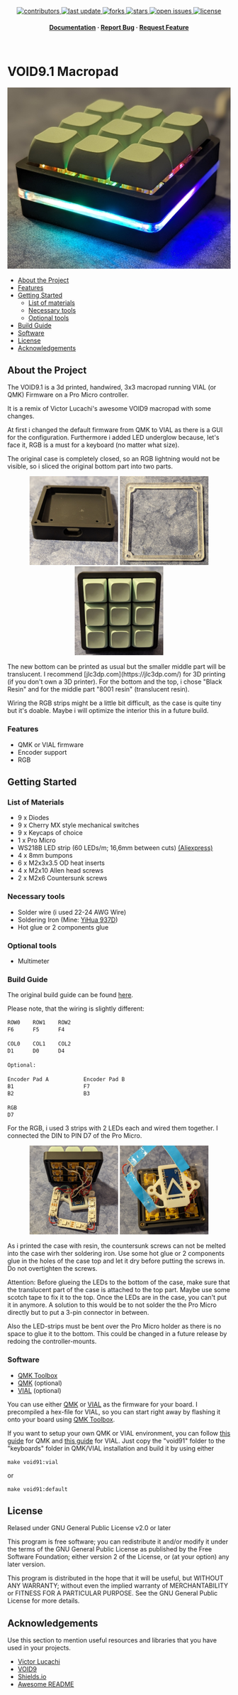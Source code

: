 <div align="center">
<!-- Badges -->

<p>
  <a href="https://github.com/Mboehmlaender/kb-void9.1/graphs/contributors">
    <img src="https://img.shields.io/github/contributors/Mboehmlaender/kb-void9.1" alt="contributors" />
  </a>
  <a href="">
    <img src="https://img.shields.io/github/last-commit/Mboehmlaender/kb-void9.1" alt="last update" />
  </a>
  <a href="https://github.com/Mboehmlaender/kb-void9.1/network/members">
    <img src="https://img.shields.io/github/forks/Mboehmlaender/kb-void9.1" alt="forks" />
  </a>
  <a href="https://github.com/Mboehmlaender/kb-void9.1/stargazers">
    <img src="https://img.shields.io/github/stars/Mboehmlaender/kb-void9.1" alt="stars" />
  </a>
  <a href="https://github.com/Mboehmlaender/kb-void9.1/issues/">
    <img src="https://img.shields.io/github/issues/Mboehmlaender/kb-void9.1" alt="open issues" />
  </a>
  <a href="https://github.com/Mboehmlaender/kb-void9.1/blob/master/LICENSE">
    <img src="https://img.shields.io/github/license/Mboehmlaender/kb-void9.1.svg" alt="license" />
  </a>
</p>
   
<h4>
    <a href="https://github.com/Mboehmlaender/kb-void9.1">Documentation</a>
  <span> · </span>
    <a href="https://github.com/Mboehmlaender/kb-void9.1/issues/">Report Bug</a>
  <span> · </span>
    <a href="https://github.com/Mboehmlaender/kb-void9.1/issues/">Request Feature</a>
  </h4>
</div>
<br />

  <!-- <img src="assets/logo.png" alt="logo" width="200" height="auto" /> -->
  <h1>VOID9.1 Macropad</h1>
  <p align="center">
    <img src="assets/Void91.png">
  </p>

<!-- Table of Contents -->
- [About the Project](#about-the-project)
- [Features](#features)
- [Getting Started](#getting-started)
  * [List of materials](#list-of-materials)
  * [Necessary tools](#necessary-tools) 
  * [Optional tools](#optional-tools)
- [Build Guide](#build-guide)
- [Software](#software)
- [License](#license)
- [Acknowledgements](#acknowledgements)

<!-- About the Project -->
## About the Project

The VOID9.1 is a 3d printed, handwired, 3x3 macropad running VIAL (or QMK) Firmware on a Pro Micro controller.

It is a remix of Victor Lucachi's awesome VOID9 macropad with some changes.

At first i changed the default firmware from QMK to VIAL as there is a GUI for the configuration. Furthermore i added LED underglow because, let's face it, RGB is 
a must for a keyboard (no matter what size). 

The original case is completely closed, so an RGB lightning would not be visible, so i sliced the original bottom part into two parts. 
  <p align="center">
    <img width="200" src="assets/Bottom.png">
    <img width="200"src="assets/Middle.png">
    <img width="200" src="assets/Top_with_keycaps.png">

  </p>
The new bottom can be printed as usual but the smaller middle part will be translucent. I recommend [jlc3dp.com](https://jlc3dp.com/) for 3D printing (if you don't own a 3D printer). For the bottom and the top, i chose "Black Resin" and for the middle part "8001 resin" (translucent resin). 

Wiring the RGB strips might be a little bit difficult, as the case is quite tiny but it's doable. Maybe i will optimize the interior this in a future build.

<!-- Features -->
### Features

- QMK or VIAL firmware
- Encoder support
- RGB

<!-- Getting Started -->
## Getting Started

<!-- List of Materials -->
### List of Materials

- 9 x Diodes
- 9 x Cherry MX style mechanical switches
- 9 x Keycaps of choice
- 1 x Pro Micro
- WS218B LED strip (60 LEDs/m; 16,6mm between cuts) [(Aliexpress)](https://de.aliexpress.com/item/4000744445376.html?spm=a2g0o.productlist.main.5.1ef44a2fN1DIEn&algo_pvid=19ccae0e-8e38-4d39-b544-057817457e07&aem_p4p_detail=202402260500427915889042804340000272039&algo_exp_id=19ccae0e-8e38-4d39-b544-057817457e07-2&pdp_npi=4%40dis%21EUR%2111.25%216.41%21%21%2185.60%2148.79%21%402103847817089524425485363ed292%2112000034564427537%21sea%21DE%214748200527%21&curPageLogUid=CA89j6PWmQSM&utparam-url=scene%3Asearch%7Cquery_from%3A&search_p4p_id=202402260500427915889042804340000272039_3)
- 4 x 8mm bumpons
- 6 x M2x3x3.5 OD heat inserts
- 4 x M2x10 Allen head screws
- 2 x M2x6 Countersunk screws

<!-- Necessary tools -->
### Necessary tools

- Solder wire (i used 22-24 AWG Wire)
- Soldering Iron (Mine: [YiHua 937D](https://www.amazon.de/dp/B07X2JC4S1?psc=1&ref=ppx_yo2ov_dt_b_product_details))
- Hot glue or 2 components glue
   
<!-- Optional tools -->
### Optional tools

- Multimeter

<!-- Build Guide -->
### Build Guide

The original build guide can be found [here](https://victorlucachi.ro/journal/void9-wiring-guide/).

Please note, that the wiring is slightly different:

    ROW0    ROW1    ROW2
    F6      F5      F4
    
    COL0    COL1    COL2
    D1      D0      D4
    
    Optional:

    Encoder Pad A           Encoder Pad B
    B1                      F7
    B2                      B3

    RGB
    D7

For the RGB, i used 3 strips with 2 LEDs each and wired them together. I connected the DIN to PIN D7 of the Pro Micro.

  <p align="center">
    <img width="200" src="assets/Wiring.png">
    <img width="200"src="assets/Top_assembled.png">
  </p>

As i printed the case with resin, the countersunk screws can not be melted into the case wirh ther soldering iron. Use some hot glue or 2 components glue in the holes of the case top and let it dry before putting the screws in. Do not overtighten the screws.

Attention: Before glueing the LEDs to the bottom of the case, make sure that the translucent part of the case is attached to the top part. Maybe use some scotch tape to fix it to the top. Once the LEDs are in the case, you can't put it in anymore. A solution to this would be to not solder the the Pro Micro directly but to put a 3-pin connector in between.

Also the LED-strips must be bent over the Pro Micro holder as there is no space to glue it to the bottom. This could be changed in a future release by redoing the controller-mounts.

<!-- Software -->
### Software

- [QMK Toolbox](https://github.com/qmk/qmk_toolbox)
- [QMK](https://qmk.fm/) (optional)
- [VIAL](https://get.vial.today/) (optional)

You can use either [QMK](https://qmk.fm/) or [VIAL](https://get.vial.today/) as the firmware for your board. I precompiled a hex-file for VIAL, so you can start right away by flashing it onto your board using [QMK Toolbox](https://github.com/qmk/qmk_toolbox).

If you want to setup your own QMK or VIAL environment, you can follow [this guide](https://docs.qmk.fm/#/newbs_getting_started) for QMK and [this guide](https://get.vial.today/docs/porting-to-vial.html) for VIAL. Just copy the "void91" folder to the "keyboards" folder in QMK/VIAL installation and build it by using either 

```
make void91:vial 
```
or
```
make void91:default
```

<!-- License -->
## License

Relased under GNU General Public License v2.0 or later

This program is free software; you can redistribute it and/or modify it under the terms of the GNU General Public License as published by the Free Software Foundation; either version 2 of the License, or (at your option) any later version.

This program is distributed in the hope that it will be useful, but WITHOUT ANY WARRANTY; without even the implied warranty of MERCHANTABILITY or FITNESS FOR A PARTICULAR PURPOSE. See the GNU General Public License for more details.

<!-- Acknowledgments -->
## Acknowledgements

Use this section to mention useful resources and libraries that you have used in your projects.

- [Victor Lucachi](https://victorlucachi.ro/)
- [VOID9](https://github.com/victorlucachi/void9)
- [Shields.io](https://shields.io/)
- [Awesome README](https://github.com/Louis3797/awesome-readme-template)
